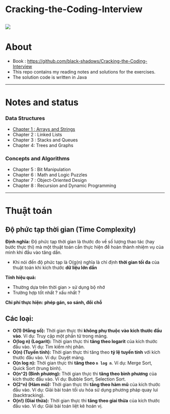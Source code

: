 # Cracking-the-Coding-Interview
![](https://images.viblo.asia/87b56be6-44b4-4fa4-8af8-52e88c5e9896.jpg)
---
# About
- Book : https://github.com/black-shadows/Cracking-the-Coding-Interview
- This repo contains my reading notes and solutions for the exercises.
- The solution code is written in Java
---
# Notes and status
### Data Structures
- [Chapter 1 : Arrays and Strings](https://github.com/dvkhank/Cracking-the-Coding-Interview/tree/main/Chapter1)
- Chapter 2 : Linked Lists
- Chapter 3 : Stacks and Queues
- Chapter 4: Trees and Graphs
### Concepts and Algorithms
- Chapter 5 : Bit Manipulation
- Chapter 6 : Math and Logic Puzzles
- Chapter 7 : Object-Oriented Design
- Chapter 8 : Recursion and Dynamic Programming
  
---
# Thuật toán
## Độ phức tạp thời gian (Time Complexity)

**Định nghĩa:** Độ phức tạp thời gian là thước đo về số lượng thao tác (hay bước thực thi) mà một thuật toán cần thực hiện để hoàn thành nhiệm vụ của mình khi đầu vào tăng dần.
  *   Khi nói đến độ phức tạp là O(g(n) nghĩa là chỉ định **thời gian tối đa** của thuật toán khi kích thước **dữ liệu lớn dần**

**Tính hiệu quả:** 
  * Thường dựa trên thời gian > sử dụng bộ nhớ
  * Trường hợp tốt nhất ? xấu nhất ?

**Chi phí thực hiện:** **phép gán, so sánh, đổi chỗ**
## Các loại:
- **O(1) (Hằng số):** Thời gian thực thi **không phụ thuộc vào kích thước đầu vào**. Ví dụ: Truy cập một phần tử trong mảng.
- **O(log n) (Logarit):** Thời gian thực thi **tăng theo logarit** của kích thước đầu vào. Ví dụ: Tìm kiếm nhị phân.
- **O(n) (Tuyến tính):** Thời gian thực thi tăng theo **tỷ lệ tuyến tính** với kích thước đầu vào. Ví dụ: Duyệt mảng.
- **O(n log n):** Thời gian thực thi **tăng theo `n log n`**. Ví dụ: Merge Sort, Quick Sort (trung bình).
- **O(n^2) (Bình phương):** Thời gian thực thi **tăng theo bình phương** của kích thước đầu vào. Ví dụ: Bubble Sort, Selection Sort.
- **O(2^n) (Hàm mũ):** Thời gian thực thi **tăng theo hàm mũ** của kích thước đầu vào. Ví dụ: Giải bài toán tối ưu hóa sử dụng phương pháp quay lui (backtracking).
- **O(n!) (Giai thừa):** Thời gian thực thi **tăng theo giai thừa** của kích thước đầu vào. Ví dụ: Giải bài toán liệt kê hoán vị.
